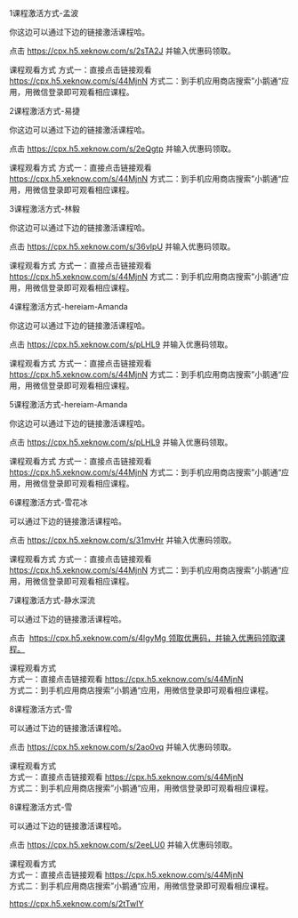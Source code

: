 1课程激活方式-孟波

你这边可以通过下边的链接激活课程哈。

点击 https://cpx.h5.xeknow.com/s/2sTA2J 并输入优惠码领取。

课程观看方式
方式一：直接点击链接观看 https://cpx.h5.xeknow.com/s/44MjnN
方式二：到手机应用商店搜索”小鹅通“应用，用微信登录即可观看相应课程。



2课程激活方式-易捷

你这边可以通过下边的链接激活课程哈。

点击 https://cpx.h5.xeknow.com/s/2eQgtp 并输入优惠码领取。

课程观看方式
方式一：直接点击链接观看 https://cpx.h5.xeknow.com/s/44MjnN
方式二：到手机应用商店搜索”小鹅通“应用，用微信登录即可观看相应课程。




3课程激活方式-林毅

你这边可以通过下边的链接激活课程哈。

点击 https://cpx.h5.xeknow.com/s/36vIpU 并输入优惠码领取。

课程观看方式
方式一：直接点击链接观看 https://cpx.h5.xeknow.com/s/44MjnN
方式二：到手机应用商店搜索”小鹅通“应用，用微信登录即可观看相应课程。



4课程激活方式-hereiam-Amanda 

你这边可以通过下边的链接激活课程哈。

点击 https://cpx.h5.xeknow.com/s/pLHL9 并输入优惠码领取。

课程观看方式
方式一：直接点击链接观看 https://cpx.h5.xeknow.com/s/44MjnN
方式二：到手机应用商店搜索”小鹅通“应用，用微信登录即可观看相应课程。


5课程激活方式-hereiam-Amanda 

你这边可以通过下边的链接激活课程哈。

点击 https://cpx.h5.xeknow.com/s/pLHL9 并输入优惠码领取。

课程观看方式
方式一：直接点击链接观看 https://cpx.h5.xeknow.com/s/44MjnN
方式二：到手机应用商店搜索”小鹅通“应用，用微信登录即可观看相应课程。


6课程激活方式-雪花冰

可以通过下边的链接激活课程哈。

点击 https://cpx.h5.xeknow.com/s/31mvHr 并输入优惠码领取。

课程观看方式
方式一：直接点击链接观看 https://cpx.h5.xeknow.com/s/44MjnN
方式二：到手机应用商店搜索”小鹅通“应用，用微信登录即可观看相应课程。




7课程激活方式-静水深流

可以通过下边的链接激活课程哈。

点击  https://cpx.h5.xeknow.com/s/4lgyMg 领取优惠码，并输入优惠码领取课程。  
  
课程观看方式  
方式一：直接点击链接观看 https://cpx.h5.xeknow.com/s/44MjnN  
方式二：到手机应用商店搜索”小鹅通“应用，用微信登录即可观看相应课程。


8课程激活方式-雪

可以通过下边的链接激活课程哈。

点击 https://cpx.h5.xeknow.com/s/2ao0vq 并输入优惠码领取。  
  
课程观看方式  
方式一：直接点击链接观看 https://cpx.h5.xeknow.com/s/44MjnN  
方式二：到手机应用商店搜索”小鹅通“应用，用微信登录即可观看相应课程。




8课程激活方式-雪

可以通过下边的链接激活课程哈。

点击 https://cpx.h5.xeknow.com/s/2eeLU0 并输入优惠码领取。  
  
课程观看方式  
方式一：直接点击链接观看 https://cpx.h5.xeknow.com/s/44MjnN  
方式二：到手机应用商店搜索”小鹅通“应用，用微信登录即可观看相应课程。


https://cpx.h5.xeknow.com/s/2tTwIY